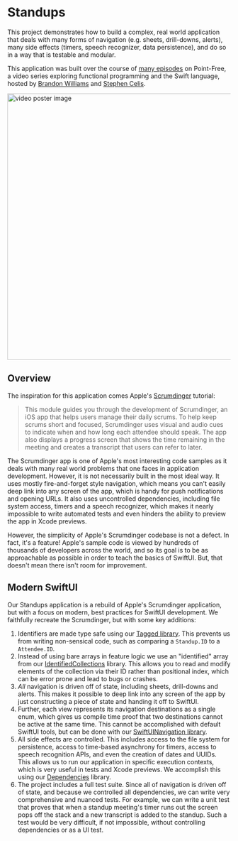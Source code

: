 #  Standups

This project demonstrates how to build a complex, real world application that deals with many
forms of navigation (e.g. sheets, drill-downs, alerts), many side effects (timers, speech
recognizer, data persistence), and do so in a way that is testable and modular.  

This application was built over the course of [many episodes][modern-swiftui-collection] on
Point-Free, a video series exploring functional programming and the Swift language, hosted by 
[Brandon Williams](https://twitter.com/mbrandonw) and [Stephen
Celis](https://twitter.com/stephencelis).

<a href="https://www.pointfree.co/collections/swiftui/modern-swiftui">
  <img alt="video poster image" src="https://d3rccdn33rt8ze.cloudfront.net/episodes/0209.jpeg" width="600">
</a>

## Overview

The inspiration for this application comes Apple's [Scrumdinger][scrumdinger] tutorial:

> This module guides you through the development of Scrumdinger, an iOS app that helps users manage 
their daily scrums. To help keep scrums short and focused, Scrumdinger uses visual and audio cues to 
indicate when and how long each attendee should speak. The app also displays a progress screen that 
shows the time remaining in the meeting and creates a transcript that users can refer to later.

The Scrumdinger app is one of Apple's most interesting code samples as it deals with many real
world problems that one faces in application development. However, it is not necessarily built in
the most ideal way. It uses mostly fire-and-forget style navigation, which means you can't easily
deep link into any screen of the app, which is handy for push notifications and opening URLs. It 
also uses uncontrolled dependencies, including file system access, timers and a speech recognizer, 
which makes it nearly impossible to write automated tests and even hinders the ability to preview 
the app in Xcode previews.

However, the simplicity of Apple's Scrumdinger codebase is not a defect. In fact, it's a feature!
Apple's sample code is viewed by hundreds of thousands of developers across the world, and so its 
goal is to be as approachable as possible in order to teach the basics of SwiftUI. But, that doesn't
mean there isn't room for improvement.

## Modern SwiftUI

Our Standups application is a rebuild of Apple's Scrumdinger application, but with a focus on
modern, best practices for SwiftUI development. We faithfully recreate the Scrumdinger, but with
some key additions:

1. Identifiers are made type safe using our [Tagged library][tagged-gh]. This prevents us from 
writing  non-sensical code, such as comparing a `Standup.ID` to a `Attendee.ID`.
1. Instead of using bare arrays in feature logic we use an "identified" array from our 
[IdentifiedCollections][identified-collections-gh] library. This allows you to read and modify
elements of the collection via their ID rather than positional index, which can be error prone
and lead to bugs or crashes.
1. _All_ navigation is driven off of state, including sheets, drill-downs and alerts. This makes
it possible to deep link into any screen of the app by just constructing a piece of state and 
handing it off to SwiftUI.
1. Further, each view represents its navigation destinations as a single enum, which gives us 
compile time proof that two destinations cannot be active at the same time. This cannot be 
accomplished with default SwiftUI tools, but can be done with our [SwiftUINavigation 
library][swiftui-nav-gh].
1. All side effects are controlled. This includes access to the file system for persistence, access
to time-based asynchrony for timers, access to speech recognition APIs, and even the creation
of dates and UUIDs. This allows us to run our application in specific execution contexts, which
is very useful in tests and Xcode previews. We accomplish this using our 
[Dependencies][dependencies-gh] library.
1. The project includes a full test suite. Since all of navigation is driven off of state, and 
because we controlled all dependencies, we can write very comprehensive and nuanced tests. For 
example, we can write a unit test that proves that when a standup meeting's timer runs out the 
screen pops off the stack and a new transcript is added to the standup. Such a test would be very 
difficult, if not impossible, without controlling dependencies or as a UI test.

[modern-swiftui-collection]: https://www.pointfree.co/collections/swiftui/modern-swiftui
[scrumdinger]: https://developer.apple.com/tutorials/app-dev-training/getting-started-with-scrumdinger
[tagged-gh]: http://github.com/pointfreeco/swift-tagged
[identified-collections-gh]: http://github.com/pointfreeco/swift-identified-collections 
[swiftui-nav-gh]: http://github.com/pointfreeco/swiftui-navigation
[dependencies-gh]: http://github.com/pointfreeco/swift-dependencies 
